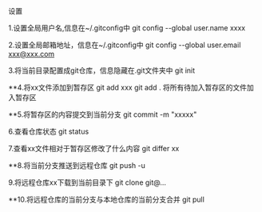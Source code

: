 设置

1.设置全局用户名,信息在~/.gitconfig中
git config --global user.name xxxx

2.设置全局邮箱地址，信息在~/.gitconfig中
git config --global user.email xxx@xxx.com

3.将当前目录配置成git仓库，信息隐藏在.git文件夹中
git init

**4.将xx文件添加到暂存区
git add xxx
git add .   将所有待加入暂存区的文件加入暂存区

**5.将暂存区的内容提交到当前分支
git commit -m "xxxxx"

6.查看仓库状态
git status

7.查看xx文件相对于暂存区修改了什么内容
git differ xx

**8.将当前分支推送到远程仓库
git push -u

9.将远程仓库xx下载到当前目录下
git clone git@...

**10.将远程仓库的当前分支与本地仓库的当前分支合并
git pull

